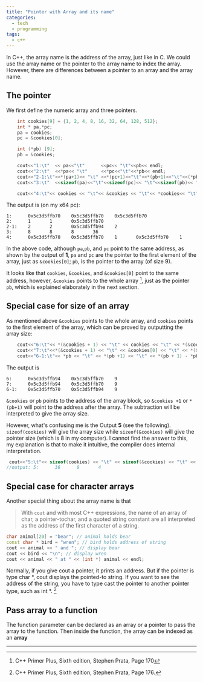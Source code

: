 ```yaml
---
title: "Pointer with Array and its name"
categories:
  - tech
  - programming
tags:
  - c++
---
```

In C++, the array name is the address of the array, just like in C. We could use the array name or the pointer to the array name to index the array.
However, there are differences between a pointer to an array and the array name.

## The pointer
We first define the numeric array and three pointers.
~~~ c++
    int cookies[9] = {1, 2, 4, 8, 16, 32, 64, 128, 512};
    int * pa,*pc;
    pa = cookies;
    pc = &cookies[0];

    int (*pb) [9]; 
    pb = &cookies;

    cout<<"1:\t"  << pa<<"\t"      <<pc<< "\t"<<pb<< endl;
    cout<<"2:\t"  <<*pa<< "\t"     <<*pc<<"\t"<<*pb<< endl;
    cout<<"2-1:\t"<<*(pa+1)<< "\t" <<*(pc+1)<<"\t"<<*(pb+1)<<"\t"<<(*pb)[1]<< endl;
    cout<<"3:\t"  <<sizeof(pa)<<"\t"<<sizeof(pc)<< "\t"<<sizeof(pb)<< "\t"<<sizeof(*pb)<<endl;

    cout<<"4:\t"<< cookies << "\t"<< &cookies << "\t"<< *cookies<< "\t"  << *(&cookies)<<"\t"<<*(&cookies[0])<<endl;
~~~
The output is (on my x64 pc):
~~~
1:      0x5c3d5ffb70    0x5c3d5ffb70    0x5c3d5ffb70
2:      1       1       0x5c3d5ffb70
2-1:    2       2       0x5c3d5ffb94    2
3:      8       8       8       36
4:      0x5c3d5ffb70    0x5c3d5ffb70    1       0x5c3d5ffb70    1
~~~

In the above code, although `pa`,`pb`, and `pc` point to the same address, as shown by the output of **1**,  `pa` and `pc` are the pointer to the first element of the array, just as `&cookies[0]`; `pb`, is the pointer to the array (of size 9).

It looks like that `cookies`, `&cookies`, and `&cookies[0]` point to the same address, however, `&cookies` points to the whole array [^1], just as the pointer `pb`, which is explained elaborately in the next section.

[^1]: C++ Primer Plus, Sixth edition, Stephen Prata, Page 170

## Special case for size of an array

As mentioned above `&cookies` points to the whole array, and `cookies` points to the first element of the array, which can be proved by outputting the array size:
~~~ c++
    cout<<"6:\t"<< *(&cookies + 1) << "\t" << cookies << "\t" << *(&cookies + 1) - cookies<<endl;
    cout<<"7:\t"<<*(&cookies + 1) << "\t" << &cookies[0] << "\t" << *(&cookies + 1) - &cookies[0]<<endl;
    cout<<"6-1:\t"<< *pb << "\t" << *(pb +1) << "\t" << *(pb + 1) - *pb<<endl;
~~~
The output is
~~~
6:      0x5c3d5ffb94    0x5c3d5ffb70    9
7:      0x5c3d5ffb94    0x5c3d5ffb70    9
6-1:    0x5c3d5ffb70    0x5c3d5ffb94    9
~~~
`&cookies` or `pb` points to the address of the array block, so `&cookies +1` or `*(pb+1)` will point to the address after the array. The subtraction will be interpreted to give the array size.

However, what's confusing me is the Output **5** (see the following). `sizeof(cookies)` will give the array size while `sizeof(&cookies)` will give the pointer size (which is 8 in my computer). I cannot find the answer to this, my explanation is that to make it intuitive, the compiler does internal interpretation.

~~~ c++
 cout<<"5:\t"<< sizeof(cookies) << "\t" << sizeof(&cookies) << "\t" << sizeof(cookies[0]) << endl;
//output: 5:      36      8       4
~~~

## Special case for character arrays
Another special thing about the array name is that 
> With `cout` and with most C++ expressions, the name of an array of char, a pointer-tochar,
and a quoted string constant are all interpreted as the address of the first character
of a string.

~~~ c++
char animal[20] = "bear"; // animal holds bear
const char * bird = "wren"; // bird holds address of string
cout << animal << " and "; // display bear
cout << bird << "\n"; // display wren
cout << animal << " at " << (int *) animal << endl;

~~~
Normally, if you give cout a pointer, it prints an address. But if the pointer is type
char *, cout displays the pointed-to string. If you want to see the address of the string, you
have to type cast the pointer to another pointer type, such as int *. [^2]
[^2]: C++ Primer Plus, Sixth edition, Stephen Prata, Page 176.


## Pass array to a function

The function parameter can be declared as an array or a pointer to pass the array to the function. Then inside the function, the array can be indexed as an **array**

---


		
